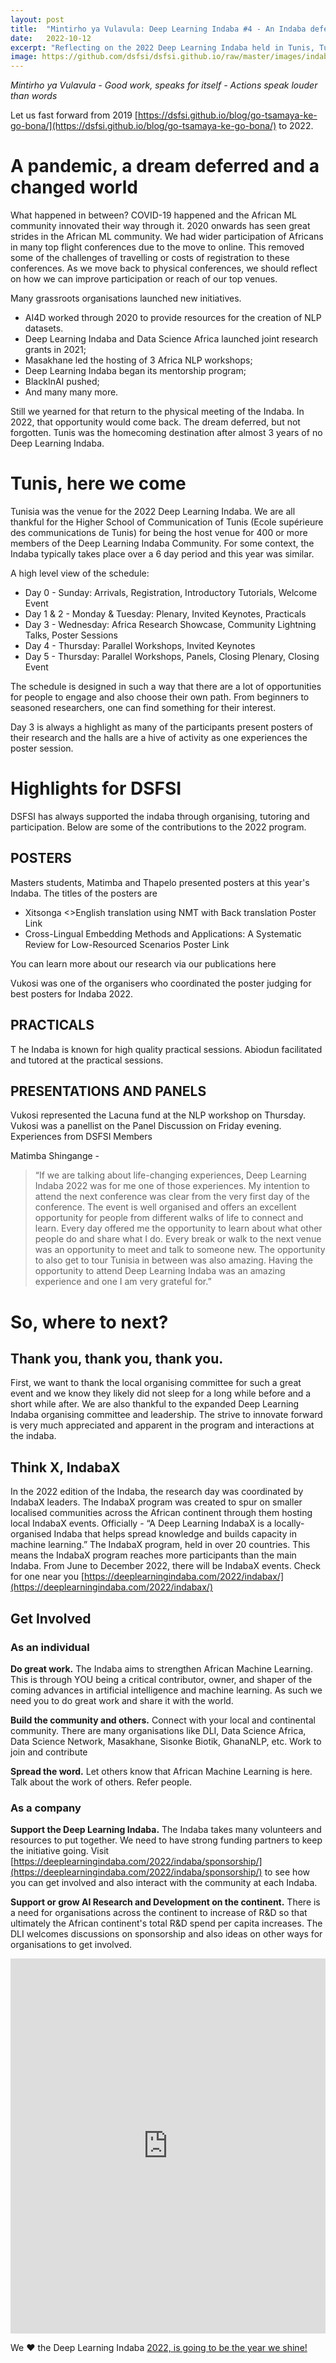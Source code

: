 ```yaml
---
layout: post
title:  "Mintirho ya Vulavula: Deep Learning Indaba #4 - An Indaba deferred, but one that will shape our collective destiny"
date:   2022-10-12
excerpt: "Reflecting on the 2022 Deep Learning Indaba held in Tunis, Tunisia"
image: https://github.com/dsfsi/dsfsi.github.io/raw/master/images/indaba-participation-2022.png
---
```


*Mintirho ya Vulavula - Good work, speaks for itself - Actions speak louder than words*

Let us fast forward from 2019 [https://dsfsi.github.io/blog/go-tsamaya-ke-go-bona/](https://dsfsi.github.io/blog/go-tsamaya-ke-go-bona/) to 2022. 

# A pandemic, a dream deferred and a changed world
What happened in between? COVID-19 happened and the African ML community innovated their way through it. 2020 onwards has seen great strides in the African ML community. We had wider participation of Africans in many top flight conferences due to the move to online. This removed some of the challenges of travelling or costs of registration to these conferences. As we move back to physical conferences, we should reflect on how we can improve participation or reach of our top venues. 

Many grassroots organisations launched new initiatives. 
* AI4D worked through 2020 to provide resources for the creation of NLP datasets. 
* Deep Learning Indaba and Data Science Africa launched joint research grants in 2021;
* Masakhane led the hosting of 3 Africa NLP workshops;
* Deep Learning Indaba began its mentorship program;
* BlackInAI pushed;
* And many many more.

Still we yearned for that return to the physical meeting of the Indaba. In 2022, that opportunity would come back. The dream deferred, but not forgotten. Tunis was the homecoming destination after almost 3 years of no Deep Learning Indaba.

# Tunis, here we come

Tunisia was the venue for the 2022 Deep Learning Indaba. We are all thankful for the Higher School of Communication of Tunis (Ecole supérieure des communications de Tunis) for being the host venue for 400 or more members of the Deep Learning Indaba Community. For some context, the Indaba typically takes place over a 6 day period and this year was similar. 

A high level view of the schedule:
* Day 0 - Sunday: Arrivals, Registration, Introductory Tutorials, Welcome Event
* Day 1 & 2 - Monday & Tuesday: Plenary, Invited Keynotes, Practicals
* Day 3 - Wednesday: Africa Research Showcase, Community Lightning Talks, Poster Sessions
* Day 4 - Thursday: Parallel Workshops, Invited Keynotes
* Day 5 - Thursday: Parallel Workshops, Panels, Closing Plenary, Closing Event

The schedule is designed in such a way that there are a lot of opportunities for people to engage and also choose their own path. From beginners to seasoned researchers, one can find something for their interest. 

Day 3 is always a highlight as many of the participants present posters of their research and the halls are a hive of activity as one experiences the poster session.


# Highlights for DSFSI
DSFSI has always supported the indaba through organising, tutoring and participation. Below are some of the contributions to the 2022 program.

## POSTERS
Masters students, Matimba and Thapelo presented posters at this year's Indaba. The titles of the posters are

* Xitsonga <>English translation using NMT with Back translation Poster Link
* Cross-Lingual Embedding Methods and Applications: A Systematic Review for Low-Resourced Scenarios Poster Link

You can learn more about our research via our publications here

Vukosi was one of the organisers who coordinated the poster judging for best posters for Indaba 2022.

## PRACTICALS
T
he Indaba is known for high quality practical sessions. Abiodun facilitated and tutored at the practical sessions.

## PRESENTATIONS AND PANELS
Vukosi represented the Lacuna fund at the NLP workshop on Thursday. Vukosi was a panellist on the Panel Discussion on Friday evening.
Experiences from DSFSI Members

Matimba Shingange - 
> “If we are talking about life-changing experiences, Deep Learning Indaba 2022 was for me one of those experiences. My intention to attend the next conference was clear from the very first day of the conference. The event is well organised and offers an excellent opportunity for people from different walks of life to connect and learn. Every day offered me the opportunity to learn about what other people do and share what I do. Every break or walk to the next venue was an opportunity to meet and talk to someone new. The opportunity to also get to tour Tunisia in between was also amazing. Having the opportunity to attend Deep Learning Indaba was an amazing experience and one I am very grateful for.”

# So, where to next?

## Thank you, thank you, thank you.

First, we want to thank the local organising committee for such a great event and we know they likely did not sleep for a long while before and a short while after. We are also thankful to the expanded Deep Learning Indaba organising committee and leadership. The strive to innovate forward is very much appreciated and apparent in the program and interactions at the indaba.

## Think X, IndabaX
In the 2022 edition of the Indaba, the research day was coordinated by IndabaX leaders. The IndabaX program was created to spur on smaller localised communities across the African continent through them hosting local IndabaX events. Officially - “A Deep Learning IndabaX is a locally-organised Indaba that helps spread knowledge and builds capacity in machine learning.”  The IndabaX program, held in over 20 countries. This means the IndabaX program reaches more participants than the main Indaba. From June to December 2022, there will be IndabaX events. Check for one near you [https://deeplearningindaba.com/2022/indabax/](https://deeplearningindaba.com/2022/indabax/)

## Get Involved

### As an individual
**Do great work.** The Indaba aims to strengthen African Machine Learning. This is through YOU being a critical contributor, owner, and shaper of the coming advances in artificial intelligence and machine learning. As such we need you to do great work and share it with the world.

**Build the community and others.** Connect with your local and continental community. There are many organisations like DLI, Data Science Africa, Data Science Network, Masakhane, Sisonke Biotik, GhanaNLP, etc. Work to join and contribute

**Spread the word.** Let others know that African Machine Learning is here. Talk about the work of others. Refer people.

### As a company
**Support the Deep Learning Indaba.** The Indaba takes many volunteers and resources to put together. We need to have strong funding partners to keep the initiative going. Visit [https://deeplearningindaba.com/2022/indaba/sponsorship/](https://deeplearningindaba.com/2022/indaba/sponsorship/) to see how you can get involved and also interact with the community at each Indaba.

**Support or grow AI Research and Development on the continent.** There is a need for organisations across the continent to increase of R&D so that ultimately the African continent's total R&D spend per capita increases. The DLI welcomes discussions on sponsorship and also ideas on other ways for organisations to get involved.

<iframe src="https://ourworldindata.org/grapher/research-and-development-expenditure-of-gdp" loading="lazy" style="width: 100%; height: 600px; border: 0px none;"></iframe>


We ❤️ the Deep Learning Indaba [2022, is going to be the year we shine!](https://genius.com/Tkzee-we-love-this-place-feat-gwyza-lyrics)

